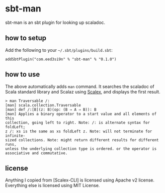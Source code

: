 sbt-man
=======

sbt-man is an sbt plugin for looking up scaladoc.

## how to setup
Add the following to your `~/.sbt/plugins/build.sbt`:

    addSbtPlugin("com.eed3si9n" % "sbt-man" % "0.1.0")

## how to use

The above automatically adds `man` command.
It searches the scaladoc of Scala standard library and Scalaz using [Scalex][1], and displays the first result.

    > man Traversable /:
    [man] scala.collection.Traversable
    [man] def /:[B](z: B)(op: (B ⇒ A ⇒ B)): B
    [man] Applies a binary operator to a start value and all elements of this
    collection, going left to right. Note: /: is alternate syntax for foldLeft;
    z /: xs is the same as xs foldLeft z. Note: will not terminate for infinite-
    sized collections. Note: might return different results for different runs,
    unless the underlying collection type is ordered. or the operator is
    associative and commutative. 

## license

Anything I copied from [Scalex-CLI] is licensed using Apache v2 license.
Everything else is licensed using MIT License.

  [1]: http://scalex.org/
  [2]: https://github.com/jonifreeman/Scalex-CLI
